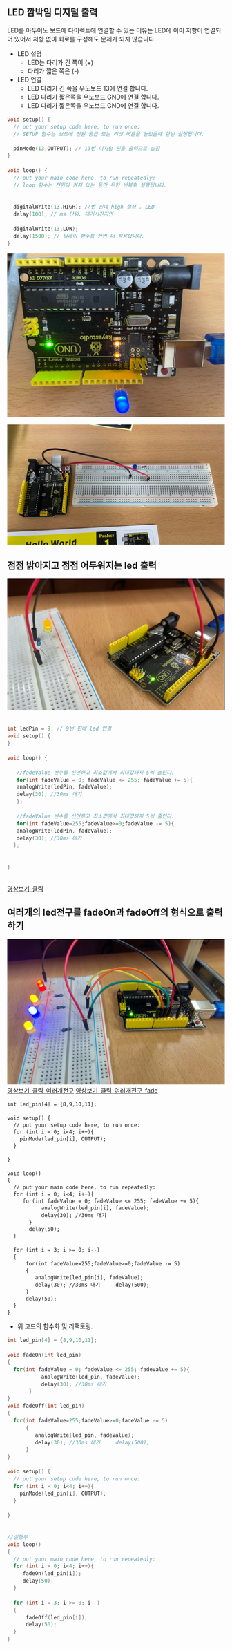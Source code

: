
## LED 깜박임 디지털 출력
LED를 아두이노 보드에 다이렉트에 연결할 수 있는 이유는 LED에 이미 저항이 연결되어 있어서 저항 없이 회로를 구성해도 문제가 되지 않습니다.
- LED 설명
    - LED는 다리가 긴 쪽이 (+)
    - 다리가 짧은 쪽은 (-)
- LED 연결
    - LED 다리가 긴 쪽을 우노보드 13에 연결 합니다.
    - LED 다리가 짧은쪽을 우노보드 GND에 연결 합니다.
    - LED 다리가 짧은쪽을 우노보드 GND에 연결 합니다.

```c
void setup() {
  // put your setup code here, to run once:
  // SETUP 함수는 보드에 전원 공급 또는 리셋 버튼을 눌렀을때 한번 실행됩니다.
  
  pinMode(13,OUTPUT); // 13번 디지털 핀을 출력으로 설정
}

void loop() {
  // put your main code here, to run repeatedly:
  // loop 함수는 전원이 켜저 있는 동안 무한 반복후 실행됩니다.

  
  digitalWrite(13,HIGH); //번 핀에 high 설정 . LED
  delay(100); // ms 단위. 대기시간지연  
  
  digitalWrite(13,LOW);
  delay(1500); // 딜레이 함수를 한번 더 적용합니다.  
}
```

![아두이노를 활용한 LED 출력](images/led_img_finished1.png)

![완성된 사진](images/led_img_finished2.png)



## 점점 밝아지고 점점 어두워지는 led 출력
![img_1.png](images/fadeOn_img_1.png)
```c

int ledPin = 9; // 9번 핀에 led 연결
void setup() {
}

void loop() {
  
   //fadeValue 변수를 선언하고 최소값에서 최대값까지 5씩 늘린다.
   for(int fadeValue = 0; fadeValue <= 255; fadeValue += 5){
   analogWrite(ledPin, fadeValue); 
   delay(30); //30ms 대기 
   };

   //fadeValue 변수를 선언하고 최소값에서 최대값까지 5씩 줄인다.
   for(int fadeValue=255;fadeValue>=0;fadeValue -= 5){
   analogWrite(ledPin, fadeValue);    
   delay(30); //30ms 대기 
  };
  
 
}



```


[영상보기-클릭](https://youtube.com/shorts/H3ccrY8EObs?feature=share)

## 여러개의 led전구를 fadeOn과 fadeOff의 형식으로 출력하기
![img.png](images/fadeOn_multi_Led_img.png)
[영상보기_클릭_여러개전구](https://youtu.be/Gt8zVnluAA8)
[영상보기_클릭_여러개전구_fade](https://youtu.be/pSKfEgj29qc)

```
int led_pin[4] = {8,9,10,11};

void setup() {
  // put your setup code here, to run once:
  for (int i = 0; i<4; i++){
    pinMode(led_pin[i], OUTPUT);
  }

}

void loop() 
{
  // put your main code here, to run repeatedly:
  for (int i = 0; i<4; i++){
     for(int fadeValue = 0; fadeValue <= 255; fadeValue += 5){
           analogWrite(led_pin[i], fadeValue); 
           delay(30); //30ms 대기 
       }
       delay(50);
  }      
  
  for (int i = 3; i >= 0; i--)
  {
      for(int fadeValue=255;fadeValue>=0;fadeValue -= 5)
      {
         analogWrite(led_pin[i], fadeValue);    
         delay(30); //30ms 대기     delay(500);
      }    
      delay(50);
  }
}
```

- 위 코드의 함수화 및 리팩토링.
```c
int led_pin[4] = {8,9,10,11};

void fadeOn(int led_pin)
{
  for(int fadeValue = 0; fadeValue <= 255; fadeValue += 5){
           analogWrite(led_pin, fadeValue); 
           delay(30); //30ms 대기 
       }
}
void fadeOff(int led_pin)
{
  for(int fadeValue=255;fadeValue>=0;fadeValue -= 5)
      {
         analogWrite(led_pin, fadeValue);    
         delay(30); //30ms 대기     delay(500);
      }
}

void setup() {
  // put your setup code here, to run once:
  for (int i = 0; i<4; i++){
    pinMode(led_pin[i], OUTPUT);
  }

}


//실행부
void loop() 
{
  // put your main code here, to run repeatedly:
  for (int i = 0; i<4; i++){
     fadeOn(led_pin[i]);
     delay(50);
  }      
  
  for (int i = 3; i >= 0; i--)
  {
      fadeOff(led_pin[i]);
      delay(50);
  }
}
```